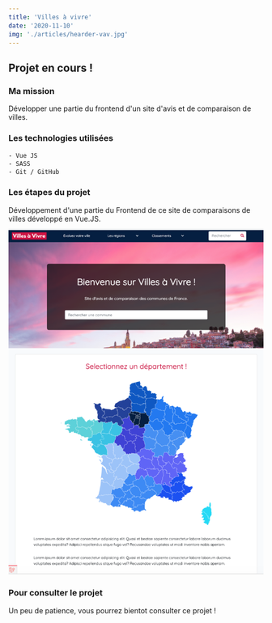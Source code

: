 ```yaml
---
title: 'Villes à vivre'
date: '2020-11-10'
img: './articles/hearder-vav.jpg'
---
```


## Projet en cours !

### Ma mission
Développer une partie du frontend d'un site d'avis et de comparaison de villes.

### Les technologies utilisées
    - Vue JS
    - SASS
    - Git / GitHub

### Les étapes du projet
Développement d'une partie du Frontend de ce site de comparaisons de villes développé en Vue.JS.

![villes à vivre](./img-vav/accueil-vav.png)

### Pour consulter le projet
Un peu de patience, vous pourrez bientot consulter ce projet !